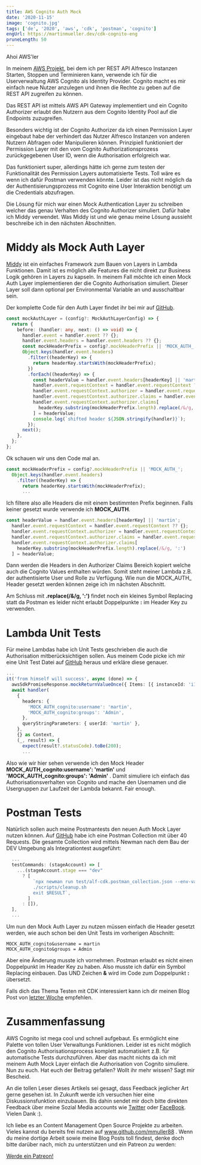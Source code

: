 ```yaml
---
title: AWS Cognito Auth Mock
date: '2020-11-15'
image: 'cognito.jpg'
tags: ['de', '2020', 'aws', 'cdk', 'postman', 'cognito']
engUrl: https://martinmueller.dev/cdk-cognito-eng
pruneLength: 50
---
```


Ahoi AWS'ler

In meinem [AWS Projekt](https://martinmueller.dev/alf-provisioner), bei dem ich per REST API Alfresco Instanzen Starten, Stoppen und Terminieren kann, verwende ich für die Userverwaltung AWS Cognito als Identity Provider. Cognito macht es mir einfach neue Nutzer anzulegen und ihnen die Rechte zu geben auf die REST API zugreifen zu können.

Das REST API ist mittels AWS API Gateway implementiert und ein Cognito Authorizer erlaubt den Nutzern aus dem Cognito Identity Pool auf die Endpoints zuzugreifen.

Besonders wichtig ist der Cognito Authorizer da ich einen Permission Layer eingebaut habe der verhindert das Nutzer Alfresco Instanzen von anderen Nutzern Abfragen oder Manipulieren können. Prinzipiell funktioniert der Permission Layer mit den vom Cognito Authorizationsprozess zurückgegebenen User ID, wenn die Authorisation erfolgreich war.

Das funktioniert super, allerdings hätte ich gerne zum testen der Funktionalität des Permission Layers automatisierte Tests. Toll wäre es wenn ich dafür Postman verwenden könnte. Leider ist das nicht möglich da der Authentisierungsprozess mit Cognito eine User Interaktion benötigt um die Credentials abzufragen.

Die Lösung für mich war einen Mock Authentication Layer zu schreiben welcher das genau Verhalten des Cognito Authorizer simuliert. Dafür habe ich Middy verwendet. Was Middy ist und wie genau meine Lösung aussieht beschreibe ich in den nächsten Abschnitten.

# Middy als Mock Auth Layer
[Middy](https://github.com/middyjs/middy) ist ein einfaches Framework zum Bauen von Layers in Lambda Funktionen. Damit ist es möglich alle Features die nicht direkt zur Business Logik gehören in Layers zu kapseln. In meinem Fall möchte ich einen Mock Auth Layer implementieren der die Cognito Authorisation simuliert. Dieser Layer soll dann optional per Environmental Variable an und ausschaltbar sein.

Der komplette Code für den Auth Layer findet ihr bei mir auf [GitHub](https://github.com/mmuller88/alf-cdk/blob/master/src/util/mockAuthLayer.ts).

```TypeScript
const mockAuthLayer = (config?: MockAuthLayerConfig) => {
  return {
    before: (handler: any, next: () => void) => {
      handler.event = handler.event ?? {};
      handler.event.headers = handler.event.headers ?? {};
      const mockHeaderPrefix = config?.mockHeaderPrefix || 'MOCK_AUTH_';
      Object.keys(handler.event.headers)
        .filter((headerKey) => {
          return headerKey.startsWith(mockHeaderPrefix);
        })
        .forEach((headerKey) => {
          const headerValue = handler.event.headers[headerKey] || 'martin';
          handler.event.requestContext = handler.event.requestContext ?? {};
          handler.event.requestContext.authorizer = handler.event.requestContext.authorizer ?? {};
          handler.event.requestContext.authorizer.claims = handler.event.requestContext.authorizer.claims ?? {};
          handler.event.requestContext.authorizer.claims[
            headerKey.substring(mockHeaderPrefix.length).replace(/&/g, ':')
          ] = headerValue;
          console.log(`shifted header ${JSON.stringify(handler)}`);
        });
      next();
    },
  };
};
```

Ok schauen wir uns den Code mal an.

```TypeScript
const mockHeaderPrefix = config?.mockHeaderPrefix || 'MOCK_AUTH_';
  Object.keys(handler.event.headers)
    .filter((headerKey) => {
      return headerKey.startsWith(mockHeaderPrefix);
      ...
```

Ich filtere also alle Headers die mit einem bestimmten Prefix beginnen. Falls keiner gesetzt wurde verwende ich **MOCK_AUTH**.

```TypeScript
const headerValue = handler.event.headers[headerKey] || 'martin';
  handler.event.requestContext = handler.event.requestContext ?? {};
  handler.event.requestContext.authorizer = handler.event.requestContext.authorizer ?? {};
  handler.event.requestContext.authorizer.claims = handler.event.requestContext.authorizer.claims ?? {};
  handler.event.requestContext.authorizer.claims[
    headerKey.substring(mockHeaderPrefix.length).replace(/&/g, ':')
  ] = headerValue;
```

Dann werden die Headers in den Authorizer Claims Bereich kopiert welche auch die Cognito Values enthalten würden. Somit steht meiner Lambda z.B. der authentisierte User und Rolle zu Verfügung. Wie nun die MOCK_AUTH_ Header gesetzt werden können zeige ich im nächsten Abschnitt.

Am Schluss mit **.replace(/&/g, ':')** findet noch ein kleines Symbol Replacing statt da Postman es leider nicht erlaubt Doppelpunkte **:** im Header Key zu verwenden.

# Lambda Unit Tests
Für meine Lambdas habe ich Unit Tests geschrieben die auch die Authorisation mitberücksichtigen sollen. Aus meinem Code picke ich mir eine Unit Test Datei auf [GitHub](https://github.com/mmuller88/alf-cdk/blob/master/test/get-all-conf-api.spec.ts) heraus und erkläre diese genauer.

```TypeScript
...
it('from himself will success', async (done) => {
  awsSdkPromiseResponse.mockReturnValueOnce({ Items: [{ instanceId: 'i123', userId: 'martin' }] });
  await handler(
    {
      headers: {
        'MOCK_AUTH_cognito:username': 'martin',
        'MOCK_AUTH_cognito:groups': 'Admin',
      },
      queryStringParameters: { userId: 'martin' },
    },
    {} as Context,
    (_, result) => {
      expect(result?.statusCode).toBe(200);
      ...
```

Also wie wir hier sehen verwende ich den Mock Header **MOCK_AUTH_cognito:username': 'martin'** und **'MOCK_AUTH_cognito:groups': 'Admin'** . Damit simuliere ich einfach das Authorisationsverhalten von Cognito und mache den Usernamen und die Usergruppen zur Laufzeit der Lambda bekannt. Fair enough.

# Postman Tests
Natürlich sollen auch meine Postmantests den neuen Auth Mock Layer nutzen können. Auf [GitHub](https://github.com/mmuller88/alf-cdk-api-gw/blob/master/test/alf-cdk.postman_collection.json) habe ich eine Postman Collection mit über 40 Requests. Die gesamte Collection wird mittels Newman nach dem Bau der DEV Umgebung als Integrationtest ausgeführt:

```TypeScript
  ...
  testCommands: (stageAccount) => [
    ...(stageAccount.stage === "dev"
      ? [
          `npx newman run test/alf-cdk.postman_collection.json --env-var baseUrl=$RestApiEndPoint -r cli,json --reporter-json-export tmp/newman/report.json --export-environment tmp/newman/env-vars.json --export-globals tmp/newman/global-vars.json; RESULT=$? || \,
          ./scripts/cleanup.sh
          exit $RESULT`,
        ]
      : []),
  ],
  ...
```

Um nun den Mock Auth Layer zu nutzen müssen einfach die Header gesetzt werden, wie auch schon bei den Unit Tests im vorherigen Abschnitt:

```
MOCK_AUTH_cognito&username = martin
MOCK_AUTH_cognito&groups = Admin
```

Aber eine Änderung musste ich vornehmen. Postman erlaubt es nicht einen Doppelpunkt im Header Key zu haben. Also musste ich dafür ein Symbol Replacing einbauen. Das UND Zeichen **&** wird im Code zum Doppelpunkt **:** übersetzt.

Falls dich das Thema Testen mit CDK interessiert kann ich dir meinen Blog Post von [letzter Woche](https://martinmueller.dev/pipeline-testing) empfehlen.

# Zusammenfassung
AWS Cognito ist mega cool und schnell aufgebaut. Es ermöglicht eine Palette von tollen User Verwaltungs Funktionen. Leider ist es nicht möglich den Cognito Authorisationsprocess komplett automatisiert z.B. für automatische Tests durchzuführen. Aber das macht nichts da ich mit meinem Auth Mock Layer einfach die Authorisation von Cognito simuliere. Nun zu euch. Hat euch der Beitrag gefallen? Wollt ihr mehr wissen? Sagt mir Bescheid.

An die tollen Leser dieses Artikels sei gesagt, dass Feedback jeglicher Art gerne gesehen ist. In Zukunft werde ich versuchen hier eine Diskussionsfunktion einzubauen. Bis dahin sendet mir doch bitte direkten Feedback über meine Sozial Media accounts wie [Twitter](https://twitter.com/MartinMueller_) oder [FaceBook](https://www.facebook.com/martin.muller.10485). Vielen Dank :).

Ich liebe es an Content Management Open Source Projekte zu arbeiten. Vieles kannst du bereits frei nutzen auf www.github.com/mmuller88 . Wenn du meine dortige Arbeit sowie meine Blog Posts toll findest, denke doch bitte darüber nach, mich zu unterstützen und ein Patreon zu werden:

<a href="https://www.patreon.com/bePatron?u=29010217" data-patreon-widget-type="become-patron-button">Werde ein Patreon!</a><script async src="https://c6.patreon.com/becomePatronButton.bundle.js"></script>